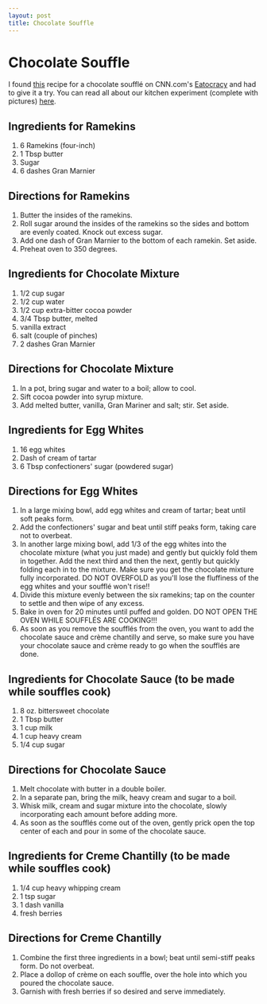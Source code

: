 ```yaml
---
layout: post
title: Chocolate Souffle
---
```


# Chocolate Souffle
I found [this](http://eatocracy.cnn.com/2012/02/06/rise-to-the-occasion-with-homemade-chocolate-souffle/) recipe for a chocolate soufflé on CNN.com's [Eatocracy](http://eatocracy.cnn.com/?hpt=ea_ea)
and had to give it a try. You can read all about our kitchen experiment (complete with pictures) [here](http://worldsmyoyster.com/words/2012/02/17/souffle-not-brulee.html). 

## Ingredients for Ramekins
1. 6 Ramekins (four-inch)
1. 1 Tbsp butter
1. Sugar
1. 6 dashes Gran Marnier

## Directions for Ramekins
1. Butter the insides of the ramekins.
1. Roll sugar around the insides of the ramekins so the sides and bottom are evenly coated. Knock out excess sugar.
1. Add one dash of Gran Marnier to the bottom of each ramekin. Set aside.
1. Preheat oven to 350 degrees.

## Ingredients for Chocolate Mixture
1. 1/2 cup sugar
1. 1/2 cup water
1. 1/2 cup extra-bitter cocoa powder
1. 3/4 Tbsp butter, melted
1. vanilla extract
1. salt (couple of pinches)
1. 2 dashes Gran Marnier

## Directions for Chocolate Mixture
1. In a pot, bring sugar and water to a boil; allow to cool.
1. Sift cocoa powder into syrup mixture.
1. Add melted butter, vanilla, Gran Mariner and salt; stir. Set aside.

## Ingredients for Egg Whites
1. 16 egg whites
1. Dash of cream of tartar
1. 6 Tbsp confectioners' sugar (powdered sugar)

## Directions for Egg Whites
1. In a large mixing bowl, add egg whites and cream of tartar; beat until soft peaks form. 
1. Add the confectioners' sugar and beat until stiff peaks form, taking care not to overbeat. 
1. In another large mixing bowl, add 1/3 of the egg whites into the chocolate mixture (what you just made) and gently but quickly fold 
them in together. Add the next third and then the next, gently but quickly folding each in to the mixture. Make sure 
you get the chocolate mixture fully incorporated. DO NOT OVERFOLD as you'll lose the fluffiness of the egg whites 
and your soufflé won't rise!!
1. Divide this mixture evenly between the six ramekins; tap on the counter to settle and then wipe of any excess. 
1. Bake in oven for 20 minutes until puffed and golden. DO NOT OPEN THE OVEN WHILE SOUFFLÉS ARE COOKING!!!
1. As soon as you remove the soufflés from the oven, you want to add the chocolate sauce and crème chantilly and serve, so 
make sure you have your chocolate sauce and crème ready to go when the soufflés are done. 

## Ingredients for Chocolate Sauce (to be made while souffles cook)
1. 8 oz. bittersweet chocolate
1. 1 Tbsp butter
1. 1 cup milk
1. 1 cup heavy cream
1. 1/4 cup sugar

## Directions for Chocolate Sauce
1. Melt chocolate with butter in a double boiler. 
1. In a separate pan, bring the milk, heavy cream and sugar to a boil.
1. Whisk milk, cream and sugar mixture into the chocolate, slowly incorporating each amount before adding more. 
1. As soon as the soufflés come out of the oven, gently prick open the top center of each and pour in some of 
the chocolate sauce. 

## Ingredients for Creme Chantilly (to be made while souffles cook)
1. 1/4 cup heavy whipping cream
1. 1 tsp sugar
1. 1 dash vanilla
1. fresh berries

## Directions for Creme Chantilly
1. Combine the first three ingredients in a bowl; beat until semi-stiff peaks form. Do not overbeat.
1. Place a dollop of crème on each souffle, over the hole into which you poured the chocolate sauce. 
1. Garnish with fresh berries if so desired and serve immediately. 

